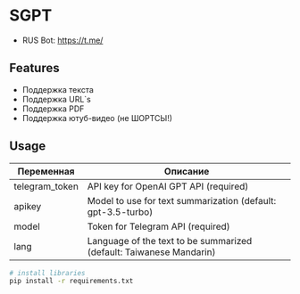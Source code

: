 # SGPT


- RUS Bot: https://t.me/


## Features

- Поддержка текста
- Поддержка URL`s
- Поддержка PDF
- Поддержка ютуб-видео (не ШОРТСЫ!)

## Usage

| Переменная           | Описание |
|----------------------|-------------|
| telegram_token       | API key for OpenAI GPT API (required) |
| apikey               | Model to use for text summarization (default: gpt-3.5-turbo) |
| model                | Token for Telegram API (required) |
| lang              | Language of the text to be summarized (default: Taiwanese Mandarin) |


```sh
# install libraries
pip install -r requirements.txt
